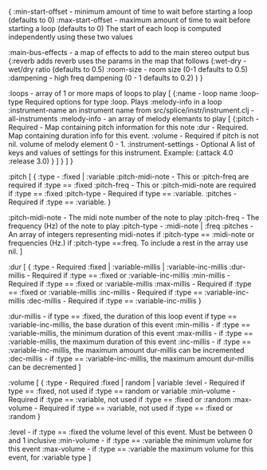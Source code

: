 {
  :min-start-offset - minimum amount of time to wait before starting a loop (defaults to 0)
  :max-start-offset - maximum amount of time to wait before starting a loop (defaults to 0)
    The start of each loop is computed independently using these two values

  :main-bus-effects - a map of effects to add to the main stereo output bus
  {:reverb adds reverb uses the params in the map that follows 
    (:wet-dry - wet/dry ratio (defaults to 0.5)
     :room-size - room size (0-1 defaults to 0.5)
     :dampening - high freq dampening (0 - 1 defaults to 0.2)
    )
  }
 
 :loops - array of 1 or more maps of loops to play 
 [
  {:name - loop name 
   :loop-type Required options for type :loop. Plays :melody-info in a loop 
   :instrument-name an instrument name from src/splice/instr/instrument.clj - all-instruments
   :melody-info - an array of melody elemants to play
   [
    {:pitch - Required - Map containing pitch information for this note
     :dur - Required. Map containing duration info for this event.
     :volume - Required if pitch is not nil. volume of melody element 0 - 1.
     :instrument-settings - Optional A list of keys and values of settings for this instrument. Example: (:attack 4.0 :release 3.0)
    }
   ]
  }
 ]
}

:pitch
[
  {
    :type - :fixed | :variable
    :pitch-midi-note - This or :pitch-freq are required if :type == :fixed
    :pitch-freq - This or :pitch-midi-note are required if :type == :fixed
    :pitch-type - Required if type == :variable.
    :pitches - Required if :type == :variable.
  }

  :pitch-midi-note - The midi note number of the note to play
  :pitch-freq - The frequency (Hz) of the note to play
  :pitch-type - :midi-note | :freq
  :pitches - An array of integers representing midi-notes if :pitch-type == :midi-note or
             frequencies (Hz.) if :pitch-type ==:freq. To include a rest in the array use nil.
]

:dur
[
  {
    :type  - Required :fixed | :variable-millis | :variable-inc-millis
    :dur-millis - Required if :type == :fixed or :variable-inc-millis
    :min-millis - Required if :type == :fixed or :variable-millis
    :max-millis - Required if :type == :fixed or :variable-millis
    :inc-millis - Required if :type == :variable-inc-millis
    :dec-millis - Required if :type == :variable-inc-millis
  }

  :dur-millis - if type == :fixed, the duration of this loop event
              if type == :variable-inc-millis, the base duration of this event
  :min-millis - if :type == :variable-millis, the minimum duration of this event
  :max-millis - if :type == :variable-millis, the maximum duration of this event
  :inc-millis - if :type == :variable-inc-millis, the maximum amount dur-millis can be incremented
  :dec-millis - if :type == :variable-inc-millis, the maximum amount dur-millis can be decremented
]

:volume
[
  {
    :type - Required :fixed | random | variable
    :level - Required if type == :fixed, not used if :type == random or variable
    :min-volume - Required if :type == :variable, not used if :type == :fixed or :random
    :max-volume - Required if :type == :variable, not used if :type == :fixed or :random
  }

  :level - if :type == :fixed the volume level of this event. Must be between 0 and 1 inclusive
  :min-volume - if :type == :variable the minimum volume for this event
  :max-volume - if :type == :variable the maximum volume for this event, for :variable type
]

